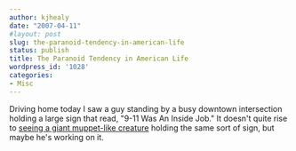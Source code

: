 ```yaml
---
author: kjhealy
date: "2007-04-11"
#layout: post
slug: the-paranoid-tendency-in-american-life
status: publish
title: The Paranoid Tendency in American Life
wordpress_id: '1028'
categories:
- Misc
---
```


Driving home today I saw a guy standing by a busy downtown intersection holding a large sign that read, "9-11 Was An Inside Job." It doesn't quite rise to [seeing a giant muppet-like creature](http://monster-blue.blogspot.com/2007/04/i-am-at-complete-loss-to-explain-this.html) holding the same sort of sign, but maybe he's working on it.

